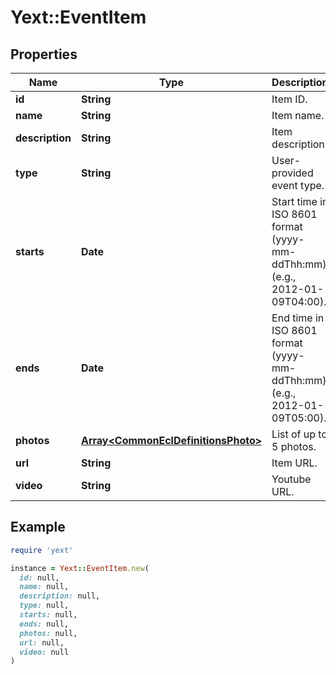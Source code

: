 # Yext::EventItem

## Properties

| Name | Type | Description | Notes |
| ---- | ---- | ----------- | ----- |
| **id** | **String** | Item ID. | [optional] |
| **name** | **String** | Item name. | [optional] |
| **description** | **String** | Item description. | [optional] |
| **type** | **String** | User-provided event type. | [optional] |
| **starts** | **Date** | Start time in ISO 8601 format (yyyy-mm-ddThh:mm) (e.g., 2012-01-09T04:00). | [optional] |
| **ends** | **Date** | End time in ISO 8601 format (yyyy-mm-ddThh:mm) (e.g., 2012-01-09T05:00). | [optional] |
| **photos** | [**Array&lt;CommonEclDefinitionsPhoto&gt;**](CommonEclDefinitionsPhoto.md) | List of up to 5 photos. | [optional] |
| **url** | **String** | Item URL. | [optional] |
| **video** | **String** | Youtube URL. | [optional] |

## Example

```ruby
require 'yext'

instance = Yext::EventItem.new(
  id: null,
  name: null,
  description: null,
  type: null,
  starts: null,
  ends: null,
  photos: null,
  url: null,
  video: null
)
```

